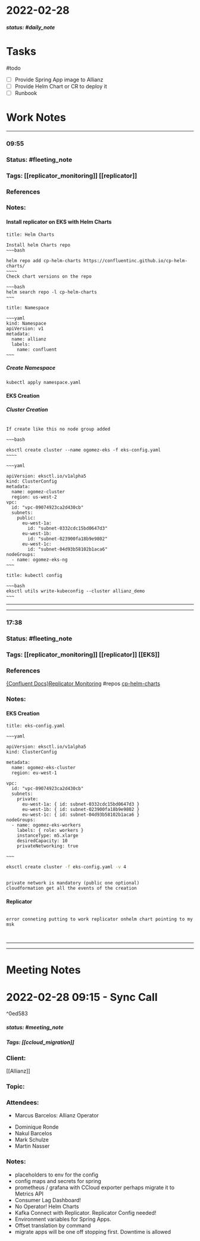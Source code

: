 # 2022-02-28


##### status: #daily_note 

# Tasks

#todo 
- [ ] Provide Spring App image to Allianz
- [ ] Provide Helm Chart or CR to deploy it
- [ ] Runbook

# Work Notes

--- 
### 09:55

### Status: #fleeting_note
### Tags: [[replicator_monitoring]] [[replicator]] 
### References

### Notes:

#### Install replicator on EKS with Helm Charts

```ad-note
title: Helm Charts

Install helm Charts repo
~~~bash

helm repo add cp-helm-charts https://confluentinc.github.io/cp-helm-charts/
~~~~
Check chart versions on the repo

~~~bash
helm search repo -l cp-helm-charts
~~~

```

```ad-note
title: Namespace

~~~yaml
kind: Namespace
apiVersion: v1
metadata:
  name: allianz
  labels:
    name: confluent
~~~

```

##### Create Namespace

~~~bash
kubectl apply namespace.yaml
~~~



#### EKS Creation

##### Cluster Creation
```ad-warning

If create like this no node group added

~~~bash

eksctl create cluster --name ogomez-eks -f eks-config.yaml
~~~~

```

```ad-error
~~~yaml

apiVersion: eksctl.io/v1alpha5 
kind: ClusterConfig 
metadata: 
  name: ogomez-cluster
  region: us-west-2 
vpc: 
  id: "vpc-09074923ca2d430cb" 
  subnets: 
	public: 
	  eu-west-1a: 
	    id: "subnet-0332cdc15bd0647d3" 
	  eu-west-1b: 
		id: "subnet-023900fa18b9e9802" 
	  eu-west-1c: 
		id: "subnet-04d93b58102b1aca6" 
nodeGroups: 
  - name: ogomez-eks-ng
~~~
```

```ad-note
title: kubectl config

~~~bash
eksctl utils write-kubeconfig --cluster allianz_demo
~~~

```

---
--- 
### 17:38

### Status: #fleeting_note
### Tags: [[replicator_monitoring]] [[replicator]] [[EKS]]

### References
[{Confluent Docs}Replicator Monitoring](https://docs.confluent.io/platform/current/multi-dc-deployments/replicator/replicator-monitoring.html)
#repos [cp-helm-charts](https://github.com/confluentinc/cp-helm-charts)

### Notes:

#### EKS Creation

```ad-success
title: eks-config.yaml

~~~yaml

apiVersion: eksctl.io/v1alpha5
kind: ClusterConfig

metadata:
  name: ogomez-eks-cluster
  region: eu-west-1

vpc:
  id: "vpc-09074923ca2d430cb" 
  subnets:
    private:
      eu-west-1a: { id: subnet-0332cdc15bd0647d3 }
      eu-west-1b: { id: subnet-023900fa18b9e9802 }
      eu-west-1c: { id: subnet-04d93b58102b1aca6 }
nodeGroups:
  - name: ogomez-eks-workers
    labels: { role: workers }
    instanceType: m5.xlarge
    desiredCapacity: 10
    privateNetworking: true
	
~~~

```

~~~bash
eksctl create cluster -f eks-config.yaml -v 4
~~~

```ad-tip

private network is mandatory (public one optional)
cloudformation get all the events of the creation

```

#### Replicator

```ad-error

error conneting putting to work replicator onhelm chart pointing to my msk



```

---
---

# Meeting Notes
# 2022-02-28 09:15 - Sync Call

^0ed583

##### status: #meeting_note
 ##### Tags: [[ccloud_migration]]

### Client: 
[[Allianz]]
### Topic:
### Attendees:
- Marcus Barcelos: Allianz Operator
* Dominique Ronde
* Nakul Barcelos
* Mark Schulze
* Martin Nasser

 
### Notes:

- placeholders to env for the config
- config maps and secrets for spring
- prometheus / grafana with CCloud exporter perhaps migrate it to Metrics API
- Consumer Lag Dashboard!
- No Operator! Helm Charts
- Kafka Connect with Replicator. Replicator Config needed!
- Environment variables for Spring Apps.
- Offset translation by command
- migrate apps will be one off stopping first. Downtime is allowed